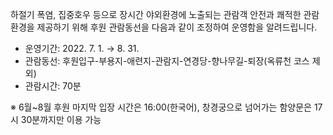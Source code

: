 하절기 폭염, 집중호우 등으로 장시간 야외환경에 노출되는 관람객 안전과 쾌적한 관람환경을 제공하기 위해 후원 관람동선을 다음과 같이 조정하여 운영함을 알려드립니다.
- 운영기간: 2022. 7. 1. → 8. 31.
- 관람동선: 후원입구-부용지-애련지-관람지-연경당-향나무길-퇴장(옥류천 코스 제외)
- 관람시간: 70분

※ 6월~8월 후원 마지막 입장 시간은 16:00(한국어), 창경궁으로 넘어가는 함양문은 17시 30분까지만 이용 가능